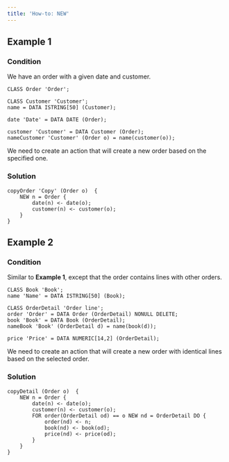 ```yaml
---
title: 'How-to: NEW'
---
```


## Example 1

### Condition

We have an order with a given date and customer.

```lsf
CLASS Order 'Order';

CLASS Customer 'Customer';
name = DATA ISTRING[50] (Customer);

date 'Date' = DATA DATE (Order);

customer 'Customer' = DATA Customer (Order);
nameCustomer 'Customer' (Order o) = name(customer(o));
```

We need to create an action that will create a new order based on the specified one.

### Solution

```lsf
copyOrder 'Copy' (Order o)  {
    NEW n = Order {
        date(n) <- date(o);
        customer(n) <- customer(o);
    }
}
```

## Example 2

### Condition

Similar to **Example 1**, except that the order contains lines with other orders.

```lsf
CLASS Book 'Book';
name 'Name' = DATA ISTRING[50] (Book);

CLASS OrderDetail 'Order line';
order 'Order' = DATA Order (OrderDetail) NONULL DELETE;
book 'Book' = DATA Book (OrderDetail);
nameBook 'Book' (OrderDetail d) = name(book(d));

price 'Price' = DATA NUMERIC[14,2] (OrderDetail);
```

We need to create an action that will create a new order with identical lines based on the selected order.

### Solution

```lsf
copyDetail (Order o)  {
    NEW n = Order {
        date(n) <- date(o);
        customer(n) <- customer(o);
        FOR order(OrderDetail od) == o NEW nd = OrderDetail DO {
            order(nd) <- n;
            book(nd) <- book(od);
            price(nd) <- price(od);
        }
    }
}
```
